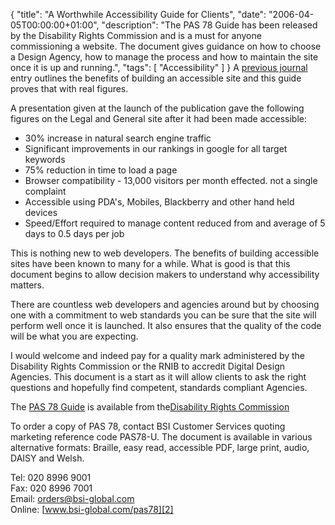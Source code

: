 {
  "title": "A Worthwhile Accessibility Guide for Clients",
  "date": "2006-04-05T00:00:00+01:00",
  "description": "The PAS 78 Guide has been released by the Disability Rights Commission and is a must for anyone commissioning a website. The document gives guidance on how to choose a Design Agency, how to manage the process and how to maintain the site once it is up and running.",
  "tags": [
    "Accessibility"
  ]
}
A [previous journal][1] entry outlines the benefits of building an accessible site and this guide proves that with real figures. 

A presentation given at the launch of the publication gave the following figures on the Legal and General site after it had been made accessible:

*   30% increase in natural search engine traffic
*   Significant improvements in our rankings in google for all target keywords
*   75% reduction in time to load a page 
*   Browser compatibility - 13,000 visitors per month effected. not a single complaint 
*   Accessible using PDA's, Mobiles, Blackberry and other hand held devices 
*   Speed/Effort required to manage content reduced from and average of 5 days to 0.5 days per job

This is nothing new to web developers. The benefits of building accessible sites have been known to many for a while. What is good is that this document begins to allow decision makers to understand why accessibility matters.

There are countless web developers and agencies around but by choosing one with a commitment to web standards you can be sure that the site will perform well once it is launched. It also ensures that the quality of the code will be what you are expecting. 

I would welcome and indeed pay for a quality mark administered by the Disability Rights Commission or the RNIB to accredit Digital Design Agencies. This document is a start as it will allow clients to ask the right questions and hopefully find competent, standards compliant Agencies.

The <a href="http://www.drc.org.uk/newsroom/newsdetails.asp?id=954&amp;section=1">PAS 78 Guide</a> is available from the<a href="http://www.drc.org.uk/">Disability Rights Commission</a> 

To order a copy of PAS 78, contact BSI Customer Services quoting marketing reference code PAS78-U. The document is available in various alternative formats: Braille, easy read, accessible PDF, large print, audio, DAISY and Welsh.  
  
Tel: 020 8996 9001  
Fax: 020 8996 7001  
Email: <orders@bsi-global.com>  
Online: [www.bsi-global.com/pas78][2]

 [1]: https://shapeshed.com/why_web_standards_matter/
 [2]: http://www.bsi-global.com/pas78
